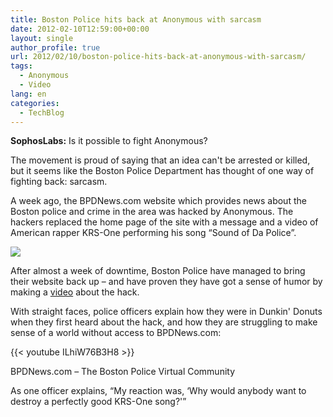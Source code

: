 ```yaml
---
title: Boston Police hits back at Anonymous with sarcasm
date: 2012-02-10T12:59:00+00:00
layout: single
author_profile: true
url: 2012/02/10/boston-police-hits-back-at-anonymous-with-sarcasm/
tags:
  - Anonymous
  - Video
lang: en
categories: 
  - TechBlog
---
```

**SophosLabs:** Is it possible to fight Anonymous? 

The movement is proud of saying that an idea can't be arrested or killed, but it seems like the Boston Police Department has thought of one way of fighting back: sarcasm. 

A week ago, the BPDNews.com website which provides news about the Boston police and crime in the area was hacked by Anonymous. The hackers replaced the home page of the site with a message and a video of American rapper KRS-One performing his song “Sound of Da Police”. 

![](http://lh6.ggpht.com/-pf6fj9322Us/TzUNjJw0OhI/AAAAAAAAEpE/CXGZRLu1MkY/s1600-h/hacked-police%25255B4%25255D.jpg)

After almost a week of downtime, Boston Police have managed to bring their website back up – and have proven they have got a sense of humor by making a [video](http://www.youtube.com/watch?v=ILhiW76B3H8) about the hack.

With straight faces, police officers explain how they were in Dunkin' Donuts when they first heard about the hack, and how they are struggling to make sense of a world without access to BPDNews.com:

{{< youtube ILhiW76B3H8 >}}

BPDNews.com – The Boston Police Virtual Community

As one officer explains, “My reaction was, &#8216;Why would anybody want to destroy a perfectly good KRS-One song?'”